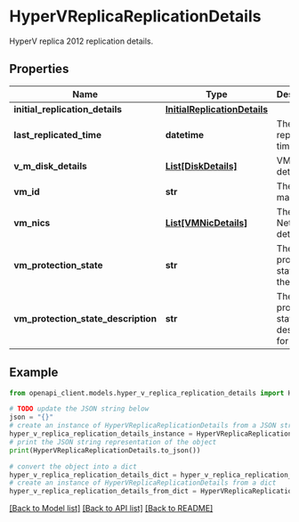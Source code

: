 # HyperVReplicaReplicationDetails

HyperV replica 2012 replication details.

## Properties

Name | Type | Description | Notes
------------ | ------------- | ------------- | -------------
**initial_replication_details** | [**InitialReplicationDetails**](InitialReplicationDetails.md) |  | [optional] 
**last_replicated_time** | **datetime** | The Last replication time. | [optional] 
**v_m_disk_details** | [**List[DiskDetails]**](DiskDetails.md) | VM disk details. | [optional] 
**vm_id** | **str** | The virtual machine Id. | [optional] 
**vm_nics** | [**List[VMNicDetails]**](VMNicDetails.md) | The PE Network details. | [optional] 
**vm_protection_state** | **str** | The protection state for the vm. | [optional] 
**vm_protection_state_description** | **str** | The protection state description for the vm. | [optional] 

## Example

```python
from openapi_client.models.hyper_v_replica_replication_details import HyperVReplicaReplicationDetails

# TODO update the JSON string below
json = "{}"
# create an instance of HyperVReplicaReplicationDetails from a JSON string
hyper_v_replica_replication_details_instance = HyperVReplicaReplicationDetails.from_json(json)
# print the JSON string representation of the object
print(HyperVReplicaReplicationDetails.to_json())

# convert the object into a dict
hyper_v_replica_replication_details_dict = hyper_v_replica_replication_details_instance.to_dict()
# create an instance of HyperVReplicaReplicationDetails from a dict
hyper_v_replica_replication_details_from_dict = HyperVReplicaReplicationDetails.from_dict(hyper_v_replica_replication_details_dict)
```
[[Back to Model list]](../README.md#documentation-for-models) [[Back to API list]](../README.md#documentation-for-api-endpoints) [[Back to README]](../README.md)


